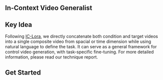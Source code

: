## In-Context Video Generalist 

## Key Idea 

Following [IC-Lora](https://github.com/ali-vilab/In-Context-LoRA), we directly concatenate both condition and target videos into a single composite video from spacial or time dimension while using natural language to define the task.
It can serve as a general framework for control video generation, with task-specific fine-tuning. 
For more detailed information, please read our technique report. 

## Get Started 


